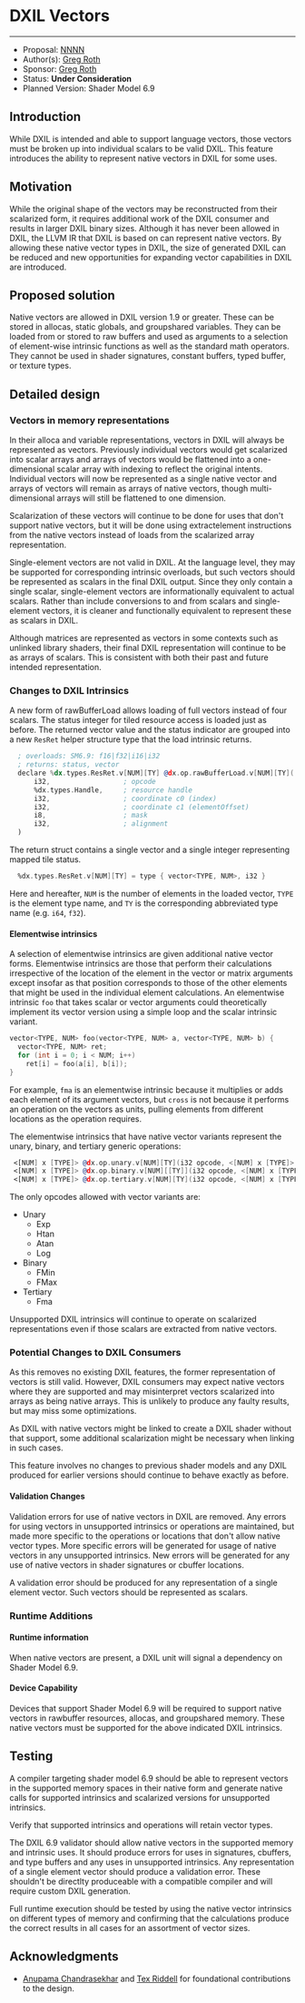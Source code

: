 <!-- {% raw %} -->

# DXIL Vectors

---

* Proposal: [NNNN](NNNN-dxil-vectors.md)
* Author(s): [Greg Roth](https://github.com/pow2clk)
* Sponsor: [Greg Roth](https://github.com/pow2clk)
* Status: **Under Consideration**
* Planned Version: Shader Model 6.9

## Introduction

While DXIL is intended and able to support language vectors,
 those vectors must be broken up into individual scalars to be valid DXIL.
This feature introduces the ability to represent native vectors in DXIL for some uses.

## Motivation

While the original shape of the vectors may be reconstructed from their scalarized form,
 it requires additional work of the DXIL consumer and results in larger DXIL binary sizes.
Although it has never been allowed in DXIL, the LLVM IR that DXIL is based on can represent native vectors.
By allowing these native vector types in DXIL, the size of generated DXIL can be reduced and
 new opportunities for expanding vector capabilities in DXIL are introduced.

## Proposed solution

Native vectors are allowed in DXIL version 1.9 or greater.
These can be stored in allocas, static globals, and groupshared variables.
They can be loaded from or stored to raw buffers and used as arguments to a selection
 of element-wise intrinsic functions as well as the standard math operators.
They cannot be used in shader signatures, constant buffers, typed buffer, or texture types.

## Detailed design

### Vectors in memory representations

In their alloca and variable representations, vectors in DXIL will always be represented as vectors.
Previously individual vectors would get scalarized into scalar arrays and arrays of vectors would be flattened
 into a one-dimensional scalar array with indexing to reflect the original intents.
Individual vectors will now be represented as a single native vector and arrays of vectors will remain
 as arrays of native vectors, though multi-dimensional arrays will still be flattened to one dimension.

Scalarization of these vectors will continue to be done for uses that don't support native vectors,
 but it will be done using extractelement instructions from the native vectors
 instead of loads from the scalarized array representation.

Single-element vectors are not valid in DXIL.
At the language level, they may be supported for corresponding intrinsic overloads,
 but such vectors should be represented as scalars in the final DXIL output.
Since they only contain a single scalar, single-element vectors are
 informationally equivalent to actual scalars.
Rather than include conversions to and from scalars and single-element vectors,
 it is cleaner and functionally equivalent to represent these as scalars in DXIL.

Although matrices are represented as vectors in some contexts such as unlinked library shaders,
 their final DXIL representation will continue to be as arrays of scalars.
This is consistent with both their past and future intended representation.

### Changes to DXIL Intrinsics

A new form of rawBufferLoad allows loading of full vectors instead of four scalars.
The status integer for tiled resource access is loaded just as before.
The returned vector value and the status indicator are grouped into a new `ResRet` helper structure type
 that the load intrinsic returns.

```asm
  ; overloads: SM6.9: f16|f32|i16|i32
  ; returns: status, vector
  declare %dx.types.ResRet.v[NUM][TY] @dx.op.rawBufferLoad.v[NUM][TY](
      i32,                  ; opcode
      %dx.types.Handle,     ; resource handle
      i32,                  ; coordinate c0 (index)
      i32,                  ; coordinate c1 (elementOffset)
      i8,                   ; mask
      i32,                  ; alignment
  )
```

The return struct contains a single vector and a single integer representing mapped tile status.

```asm
  %dx.types.ResRet.v[NUM][TY] = type { vector<TYPE, NUM>, i32 }
```

Here and hereafter, `NUM` is the number of elements in the loaded vector, `TYPE` is the element type name,
 and `TY` is the corresponding abbreviated type name (e.g. `i64`, `f32`).

#### Elementwise intrinsics

A selection of elementwise intrinsics are given additional native vector forms.
Elementwise intrinsics are those that perform their calculations irrespective of the location of the element
 in the vector or matrix arguments except insofar as that position corresponds to those of the other elements
 that might be used in the individual element calculations.
An elementwise intrinsic `foo` that takes scalar or vector arguments could theoretically implement its vector version using a simple loop and the scalar intrinsic variant.

```c++
vector<TYPE, NUM> foo(vector<TYPE, NUM> a, vector<TYPE, NUM> b) {
  vector<TYPE, NUM> ret;
  for (int i = 0; i < NUM; i++)
    ret[i] = foo(a[i], b[i]);
}
```
  
For example, `fma` is an elementwise intrinsic because it multiplies or adds each element of its argument vectors,
 but `cross` is not because it performs an operation on the vectors as units,
 pulling elements from different locations as the operation requires.

The elementwise intrinsics that have native vector variants represent the
 unary, binary, and tertiary generic operations:

```asm
 <[NUM] x [TYPE]> @dx.op.unary.v[NUM][TY](i32 opcode, <[NUM] x [TYPE]> operand1)
 <[NUM] x [TYPE]> @dx.op.binary.v[NUM][[TY]](i32 opcode, <[NUM] x [TYPE]> operand1, <[NUM] x [TYPE]> operand2)
 <[NUM] x [TYPE]> @dx.op.tertiary.v[NUM][TY](i32 opcode, <[NUM] x [TYPE]> operand1, <[NUM] x [TYPE]> operand2, <[NUM] x [TYPE]> operand3)
```

The only opcodes allowed with vector variants are:

* Unary
  * Exp
  * Htan
  * Atan
  * Log
* Binary
  * FMin
  * FMax
* Tertiary
  * Fma

Unsupported DXIL intrinsics will continue to operate on scalarized representations even if those scalars
 are extracted from native vectors.

### Potential Changes to DXIL Consumers

As this removes no existing DXIL features, the former representation of vectors is still valid.
However, DXIL consumers may expect native vectors where they are supported and may misinterpret
 vectors scalarized into arrays as being native arrays.
This is unlikely to produce any faulty results, but may miss some optimizations.

As DXIL with native vectors might be linked to create a DXIL shader without that support,
 some additional scalarization might be necessary when linking in such cases.

This feature involves no changes to previous shader models and any DXIL produced for earlier versions
  should continue to behave exactly as before.

#### Validation Changes

Validation errors for use of native vectors in DXIL are removed.
Any errors for using vectors in unsupported intrinsics or operations are maintained,
 but made more specific to the operations or locations that don't allow native vector types.
More specific errors will be generated for usage of native vectors in any unsupported intrinsics.
New errors will be generated for any use of native vectors in shader signatures or cbuffer locations.

A validation error should be produced for any representation of a single element vector.
Such vectors should be represented as scalars.

### Runtime Additions

#### Runtime information

When native vectors are present, a DXIL unit will signal a dependency on Shader Model 6.9.

#### Device Capability

Devices that support Shader Model 6.9 will be required to support native vectors in rawbuffer resources,
 allocas, and groupshared memory.
These native vectors must be supported for the above indicated DXIL intrinsics.

## Testing

A compiler targeting shader model 6.9 should be able to represent vectors in the supported memory spaces
 in their native form and generate native calls for supported intrinsics
 and scalarized versions for unsupported intrinsics.

Verify that supported intrinsics and operations will retain vector types.

The DXIL 6.9 validator should allow native vectors in the supported memory and intrinsic uses.
It should produce errors for uses in signatures, cbuffers, and type buffers and any uses in unsupported intrinsics.
Any representation of a single element vector should produce a validation error.
These shouldn't be directlty produceable with a compatible compiler and will require custom DXIL generation.

Full runtime execution should be tested by using the native vector intrinsics on different types of memory
 and confirming that the calculations produce the correct results in all cases for an assortment of vector sizes.

## Acknowledgments

* [Anupama Chandrasekhar](https://github.com/anupamachandra) and [Tex Riddell](https://github.com/tex3d) for foundational contributions to the design.

<!-- {% endraw %} -->
